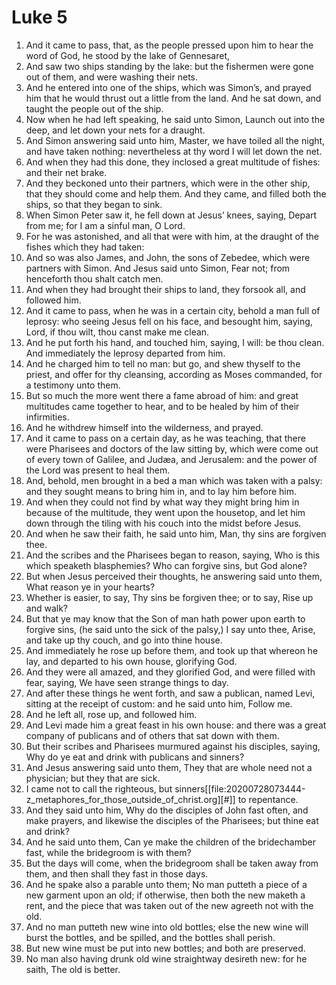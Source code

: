 ﻿# Luke 5
1. And it came to pass, that, as the people pressed upon him to hear the word of God, he stood by the lake of Gennesaret, 
2. And saw two ships standing by the lake: but the fishermen were gone out of them, and were washing their nets. 
3. And he entered into one of the ships, which was Simon’s, and prayed him that he would thrust out a little from the land. And he sat down, and taught the people out of the ship. 
4. Now when he had left speaking, he said unto Simon, Launch out into the deep, and let down your nets for a draught. 
5. And Simon answering said unto him, Master, we have toiled all the night, and have taken nothing: nevertheless at thy word I will let down the net. 
6. And when they had this done, they inclosed a great multitude of fishes: and their net brake. 
7. And they beckoned unto their partners, which were in the other ship, that they should come and help them. And they came, and filled both the ships, so that they began to sink. 
8. When Simon Peter saw it, he fell down at Jesus’ knees, saying, Depart from me; for I am a sinful man, O Lord. 
9. For he was astonished, and all that were with him, at the draught of the fishes which they had taken: 
10. And so was also James, and John, the sons of Zebedee, which were partners with Simon. And Jesus said unto Simon, Fear not; from henceforth thou shalt catch men. 
11. And when they had brought their ships to land, they forsook all, and followed him. 
12.  And it came to pass, when he was in a certain city, behold a man full of leprosy: who seeing Jesus fell on his face, and besought him, saying, Lord, if thou wilt, thou canst make me clean. 
13. And he put forth his hand, and touched him, saying, I will: be thou clean. And immediately the leprosy departed from him. 
14. And he charged him to tell no man: but go, and shew thyself to the priest, and offer for thy cleansing, according as Moses commanded, for a testimony unto them. 
15. But so much the more went there a fame abroad of him: and great multitudes came together to hear, and to be healed by him of their infirmities. 
16.  And he withdrew himself into the wilderness, and prayed. 
17. And it came to pass on a certain day, as he was teaching, that there were Pharisees and doctors of the law sitting by, which were come out of every town of Galilee, and Judæa, and Jerusalem: and the power of the Lord was present to heal them. 
18.  And, behold, men brought in a bed a man which was taken with a palsy: and they sought means to bring him in, and to lay him before him. 
19. And when they could not find by what way they might bring him in because of the multitude, they went upon the housetop, and let him down through the tiling with his couch into the midst before Jesus. 
20. And when he saw their faith, he said unto him, Man, thy sins are forgiven thee. 
21. And the scribes and the Pharisees began to reason, saying, Who is this which speaketh blasphemies? Who can forgive sins, but God alone? 
22. But when Jesus perceived their thoughts, he answering said unto them, What reason ye in your hearts? 
23. Whether is easier, to say, Thy sins be forgiven thee; or to say, Rise up and walk? 
24. But that ye may know that the Son of man hath power upon earth to forgive sins, (he said unto the sick of the palsy,) I say unto thee, Arise, and take up thy couch, and go into thine house. 
25. And immediately he rose up before them, and took up that whereon he lay, and departed to his own house, glorifying God. 
26. And they were all amazed, and they glorified God, and were filled with fear, saying, We have seen strange things to day. 
27.  And after these things he went forth, and saw a publican, named Levi, sitting at the receipt of custom: and he said unto him, Follow me. 
28. And he left all, rose up, and followed him. 
29. And Levi made him a great feast in his own house: and there was a great company of publicans and of others that sat down with them. 
30. But their scribes and Pharisees murmured against his disciples, saying, Why do ye eat and drink with publicans and sinners? 
31. And Jesus answering said unto them, They that are whole need not a physician; but they that are sick. 
32. I came not to call the righteous, but sinners[[file:20200728073444-z_metaphores_for_those_outside_of_christ.org][#]] to repentance. 
33.  And they said unto him, Why do the disciples of John fast often, and make prayers, and likewise the disciples of the Pharisees; but thine eat and drink? 
34. And he said unto them, Can ye make the children of the bridechamber fast, while the bridegroom is with them? 
35. But the days will come, when the bridegroom shall be taken away from them, and then shall they fast in those days. 
36.  And he spake also a parable unto them; No man putteth a piece of a new garment upon an old; if otherwise, then both the new maketh a rent, and the piece that was taken out of the new agreeth not with the old. 
37. And no man putteth new wine into old bottles; else the new wine will burst the bottles, and be spilled, and the bottles shall perish. 
38. But new wine must be put into new bottles; and both are preserved. 
39. No man also having drunk old wine straightway desireth new: for he saith, The old is better. 
